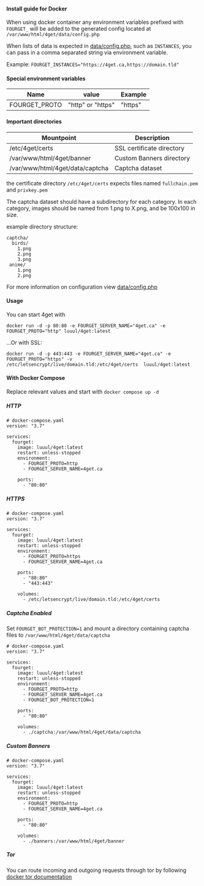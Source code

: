 #### Install guide for Docker

When using docker container any environment variables prefixed with `FOURGET_` will be added to the generated config located at `/var/www/html/4get/data/config.php`

When lists of data is expected in [data/config.php](../data/config.php), such as `INSTANCES`, you can pass in a comma separated string via environment variable. 

Example:
`FOURGET_INSTANCES="https://4get.ca,https://domain.tld"`

#### Special environment variables

| Name              | value                          | Example                              |
| -                 | -                              | -                                    |
| FOURGET_PROTO     | "http" or "https"              | "https"                              |


#### Important directories

| Mountpoint                      | Description               |
| -                               | -                         |
| /etc/4get/certs                 | SSL certificate directory |
| /var/www/html/4get/banner       | Custom Banners directory  |
| /var/www/html/4get/data/captcha | Captcha dataset           |


the certificate directory `/etc/4get/certs` expects files named `fullchain.pem` and `privkey.pem`

The captcha dataset should have a subdirectory for each category. In each category, images should be named from 1.png to X.png, and be 100x100 in size.

example directory structure:

```
captcha/
  birds/
    1.png
    2.png
    3.png
 anime/
    1.png
    2.png
```

For more information on configuration view [data/config.php](../data/config.php)

#### Usage

You can start 4get with

```
docker run -d -p 80:80 -e FOURGET_SERVER_NAME="4get.ca" -e FOURGET_PROTO="http" luuul/4get:latest
```

...Or with SSL:

```
docker run -d -p 443:443 -e FOURGET_SERVER_NAME="4get.ca" -e FOURGET_PROTO="https" -v /etc/letsencrypt/live/domain.tld:/etc/4get/certs  luuul/4get:latest
```


#### With Docker Compose

Replace relevant values and start with `docker compose up -d`

##### HTTP

```
# docker-compose.yaml
version: "3.7"

services:
  fourget:
    image: luuul/4get:latest
    restart: unless-stopped
    environment:
      - FOURGET_PROTO=http
      - FOURGET_SERVER_NAME=4get.ca

    ports:
      - "80:80"
```

##### HTTPS

```
# docker-compose.yaml
version: "3.7"

services:
  fourget:
    image: luuul/4get:latest
    restart: unless-stopped
    environment:
      - FOURGET_PROTO=https
      - FOURGET_SERVER_NAME=4get.ca

    ports:
      - "80:80"
      - "443:443"
      
    volumes:
      - /etc/letsencrypt/live/domain.tld:/etc/4get/certs
```

##### Captcha Enabled

Set `FOURGET_BOT_PROTECTION=1` and mount a directory containing captcha files to `/var/www/html/4get/data/captcha`


```
# docker-compose.yaml
version: "3.7"

services:
  fourget:
    image: luuul/4get:latest
    restart: unless-stopped
    environment:
      - FOURGET_PROTO=http
      - FOURGET_SERVER_NAME=4get.ca
      - FOURGET_BOT_PROTECTION=1

    ports:
      - "80:80"
      
    volumes:
      - ./captcha:/var/www/html/4get/data/captcha
```

##### Custom Banners

```
# docker-compose.yaml
version: "3.7"

services:
  fourget:
    image: luuul/4get:latest
    restart: unless-stopped
    environment:
      - FOURGET_PROTO=http
      - FOURGET_SERVER_NAME=4get.ca

    ports:
      - "80:80"
      
    volumes:
      - ./banners:/var/www/html/4get/banner
```

##### Tor

You can route incoming and outgoing requests through tor by following [docker tor documentation](./docker_tor.md)
